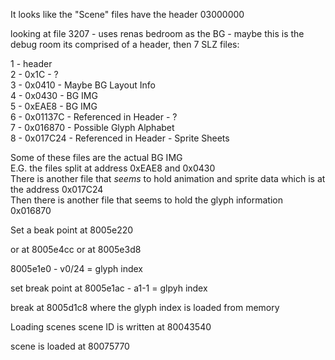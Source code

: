 
It looks like the "Scene" files have the header 03000000

looking at file 3207 - uses renas bedroom as the BG - maybe this is the debug room
its comprised of a header, then 7 SLZ files:

1 - header    
2 - 0x1C - ?   
3 - 0x0410 - Maybe BG Layout Info   
4 - 0x0430 - BG IMG   
5 - 0xEAE8 - BG IMG   
6 - 0x01137C - Referenced in Header - ?   
7 - 0x016870 - Possible Glyph Alphabet   
8 - 0x017C24 - Referenced in Header - Sprite Sheets   

Some of these files are the actual BG IMG  
E.G. the files split at address 0xEAE8 and 0x0430  
There is another file that *seems* to hold animation and sprite data which is at the address 0x017C24  
Then there is another file that seems to hold the glyph information 0x016870  


Set a beak point at 8005e220

or at 8005e4cc
or at 8005e3d8


8005e1e0 - v0/24 = glyph index

set break point at 8005e1ac - a1-1 = glpyh index

break at 8005d1c8 where the glyph index is loaded from memory



Loading scenes
scene ID is written at 80043540

scene is loaded at 80075770
